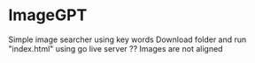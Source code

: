 # ImageGPT
Simple image searcher using key words 
Download folder and run "index.html" using go live server
?? Images are not aligned
